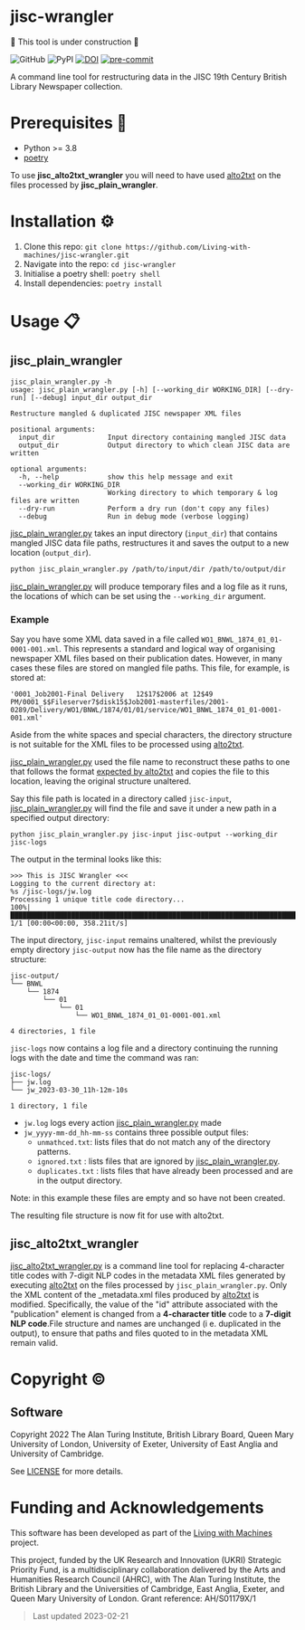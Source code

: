 # jisc-wrangler

:construction: This tool is under construction :construction:

![GitHub](https://img.shields.io/github/license/Living-with-Machines/alto2txt) ![PyPI](https://img.shields.io/pypi/v/alto2txt) [![DOI](https://zenodo.org/badge/259340615.svg)](https://zenodo.org/badge/latestdoi/259340615) [![pre-commit](https://img.shields.io/badge/pre--commit-enabled-brightgreen?logo=pre-commit)](https://github.com/pre-commit/pre-commit)

A command line tool for restructuring data in the JISC 19th Century British Library Newspaper collection.

#  Prerequisites :paperclip:

- Python >= 3.8
- [poetry](https://python-poetry.org/docs/)

To use **jisc_alto2txt_wrangler** you will need to have used [alto2txt](https://living-with-machines.github.io/alto2txt/#/) on the files processed by **jisc_plain_wrangler**.

#  Installation :gear:

1. Clone this repo: `git clone https://github.com/Living-with-machines/jisc-wrangler.git`
2. Navigate into the repo: `cd jisc-wrangler`
3. Initialise a poetry shell: `poetry shell`
4. Install dependencies: `poetry install`

#  Usage :clipboard:

## jisc_plain_wrangler

```
jisc_plain_wrangler.py -h
usage: jisc_plain_wrangler.py [-h] [--working_dir WORKING_DIR] [--dry-run] [--debug] input_dir output_dir

Restructure mangled & duplicated JISC newspaper XML files

positional arguments:
  input_dir             Input directory containing mangled JISC data
  output_dir            Output directory to which clean JISC data are written

optional arguments:
  -h, --help            show this help message and exit
  --working_dir WORKING_DIR
                        Working directory to which temporary & log files are written
  --dry-run             Perform a dry run (don't copy any files)
  --debug               Run in debug mode (verbose logging)

```

[jisc_plain_wrangler.py](jisc_wrangler/jisc_plain_wrangler.py) takes an input directory (`input_dir`) that contains mangled JISC data file paths, restructures it and saves the output to a new location (`output_dir`).

```bash
python jisc_plain_wrangler.py /path/to/input/dir /path/to/output/dir
```

[jisc_plain_wrangler.py](jisc_wrangler/jisc_plain_wrangler.py) will produce temporary files and a log file as it runs, the locations of which can be set using the `--working_dir` argument.

### Example

Say you have some XML data saved in a file called `WO1_BNWL_1874_01_01-0001-001.xml`. This represents a standard and logical way of organising newspaper XML files based on their publication dates. However, in many cases these files are stored on mangled file paths. This file, for example, is stored at:

`'0001_Job2001-Final Delivery   12$17$2006 at 12$49 PM/0001_$$Fileserver7$disk15$Job2001-masterfiles/2001-0289/Delivery/WO1/BNWL/1874/01/01/service/WO1_BNWL_1874_01_01-0001-001.xml'`

Aside from the white spaces and special characters, the directory structure is not suitable for the XML files to be processed using [alto2txt](https://living-with-machines.github.io/alto2txt/#/).

[jisc_plain_wrangler.py](jisc_wrangler/jisc_plain_wrangler.py) used the file name to reconstruct these paths to one that follows the format [expected by alto2txt](https://github.com/Living-with-machines/alto2txt/blob/main/README.md#process-types) and copies the file to this location, leaving the original structure unaltered.

Say this file path is located in a directory called `jisc-input`, [jisc_plain_wrangler.py](jisc_wrangler/jisc_plain_wrangler.py) will find the file and save it under a new path in a specified output directory:

```console
python jisc_plain_wrangler.py jisc-input jisc-output --working_dir jisc-logs
```

The output in the terminal looks like this:

```
>>> This is JISC Wrangler <<<
Logging to the current directory at:
%s /jisc-logs/jw.log
Processing 1 unique title code directory...
100%|█████████████████████████████████████████████████████████████████████████████| 1/1 [00:00<00:00, 358.21it/s]
```

The input directory, `jisc-input` remains unaltered, whilst the previously empty directory `jisc-output` now has the file name as the directory structure:

```
jisc-output/
└── BNWL
    └── 1874
        └── 01
            └── 01
                └── WO1_BNWL_1874_01_01-0001-001.xml

4 directories, 1 file
```

`jisc-logs` now contains a log file and a directory continuing the running logs with the date and time the command was ran:

```
jisc-logs/
├── jw.log
└── jw_2023-03-30_11h-12m-10s

1 directory, 1 file
```

- `jw.log` logs every action [jisc_plain_wrangler.py](jisc_wrangler/jisc_plain_wrangler.py) made
- `jw_yyyy-mm-dd_hh-mm-ss` contains three possible output files:
    - `unmathced.txt`: lists files that do not match any of the directory patterns.
    - `ignored.txt` : lists files that are ignored by [jisc_plain_wrangler.py](jisc_wrangler/jisc_plain_wrangler.py).
    - `duplicates.txt` : lists files that have already been processed and are in the output directory.

Note: in this example these files are empty and so have not been created.

 The resulting file structure is now fit for use with alto2txt. 

## jisc_alto2txt_wrangler

[jisc_alto2txt_wrangler.py](jisc_wrangler/jisc_alto2txt_wrangler.py) is a command line tool for replacing 4-character title codes with 7-digit NLP codes in the metadata XML files generated by executing [alto2txt](https://living-with-machines.github.io/alto2txt/#/) on the files processed by `jisc_plain_wrangler.py`. Only the XML content of the _metadata.xml files produced by [alto2txt](https://living-with-machines.github.io/alto2txt/#/) is modified. Specifically, the value of the "id" attribute associated with the "publication" element is changed from a **4-character title** code to a **7-digit NLP code**.File structure and names are unchanged (i e. duplicated in the output), to ensure that paths and files quoted to in the metadata XML remain valid.




# Copyright :copyright:

## Software

Copyright 2022 The Alan Turing Institute, British Library Board, Queen Mary University of London, University of Exeter, University of East Anglia and University of Cambridge.

See [LICENSE](LICENSE) for more details.

# Funding and Acknowledgements

This software has been developed as part of the [Living with Machines](https://livingwithmachines.ac.uk) project.

This project, funded by the UK Research and Innovation (UKRI) Strategic Priority Fund, is a multidisciplinary collaboration delivered by the Arts and Humanities Research Council (AHRC), with The Alan Turing Institute, the British Library and the Universities of Cambridge, East Anglia, Exeter, and Queen Mary University of London. Grant reference: AH/S01179X/1

> Last updated 2023-02-21
[^1]: For a more detailed description see: https://www.coloradohistoricnewspapers.org/forum/what-is-metsalto/
